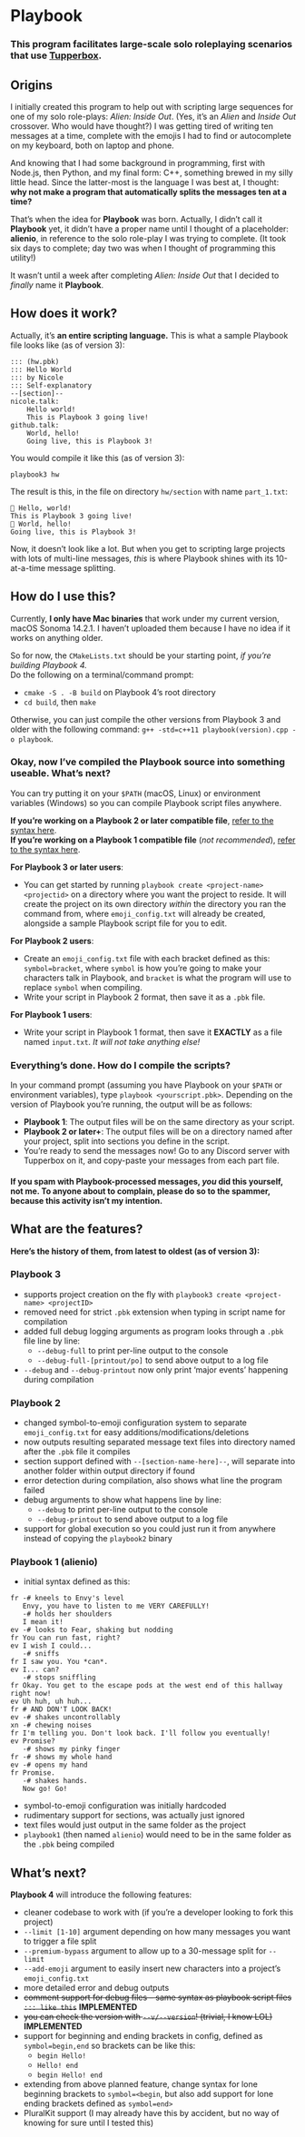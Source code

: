 # Playbook
### This program facilitates large-scale solo roleplaying scenarios that use [Tupperbox](https://tupperbox.app).
## Origins
I initially created this program to help out with scripting large sequences for one of my solo role-plays: *Alien: Inside Out*. (Yes, it’s an *Alien* and *Inside Out* crossover. Who would have thought?) I was getting tired of writing ten messages at a time, complete with the emojis I had to find or autocomplete on my keyboard, both on laptop and phone.

And knowing that I had some background in programming, first with Node.js, then Python, and my final form: C++, something brewed in my silly little head. Since the latter-most is the language I was best at, I thought: **why not make a program that automatically splits the messages ten at a time?**

That’s when the idea for **Playbook** was born. Actually, I didn’t call it **Playbook** yet, it didn’t have a proper name until I thought of a placeholder: **alienio**, in reference to the solo role-play I was trying to complete. (It took six days to complete; day two was when I thought of programming this utility!)

It wasn’t until a week after completing *Alien: Inside Out* that I decided to *finally* name it **Playbook**.

## How does it work?
Actually, it’s **an entire scripting language.** This is what a sample Playbook file looks like (as of version 3):
```
::: (hw.pbk)
::: Hello World
::: by Nicole
::: Self-explanatory
--[section]--
nicole.talk:
    Hello world!
    This is Playbook 3 going live!
github.talk:
    World, hello!
    Going live, this is Playbook 3!
```
You would compile it like this (as of version 3):
```
playbook3 hw
```
The result is this, in the file on directory `hw/section` with name `part_1.txt`:
```
👩 Hello, world!
This is Playbook 3 going live!
🤖 World, hello!
Going live, this is Playbook 3!
```
Now, it doesn’t look like a lot. But when you get to scripting large projects with lots of multi-line messages, *this* is where Playbook shines with its 10-at-a-time message splitting.

## How do I use this?
Currently, **I only have Mac binaries** that work under my current version, macOS Sonoma 14.2.1. I haven’t uploaded them because I have no idea if it works on anything older.

So for now, the `CMakeLists.txt` should be your starting point, *if you’re building Playbook 4.*\
Do the following on a terminal/command prompt:
- `cmake -S . -B build` on Playbook 4’s root directory
- `cd build`, then `make`

Otherwise, you can just compile the other versions from Playbook 3 and older with the following command: `g++ -std=c++11 playbook(version).cpp -o playbook`.

### Okay, now I’ve compiled the Playbook source into something useable. What’s next?
You can try putting it on your `$PATH` (macOS, Linux) or environment variables (Windows) so you can compile Playbook script files anywhere.

**If you’re working on a Playbook 2 or later compatible file**, [refer to the syntax here](https://github.com/elegantlyclandestine/playbook?tab=readme-ov-file#how-does-it-work).\
**If you’re working on a Playbook 1 compatible file** (_not recommended_), [refer to the syntax here](https://github.com/elegantlyclandestine/playbook?tab=readme-ov-file#playbook-1-alienio).

**For Playbook 3 or later users**:
- You can get started by running `playbook create <project-name> <projectid>` on a directory where you want the project to reside. It will create the project on its own directory *within* the directory you ran the command from, where `emoji_config.txt` will already be created, alongside a sample Playbook script file for you to edit.

**For Playbook 2 users**:
- Create an `emoji_config.txt` file with each bracket defined as this: `symbol=bracket`, where `symbol` is how you’re going to make your characters talk in Playbook, and `bracket` is what the program will use to replace `symbol` when compiling.
- Write your script in Playbook 2 format, then save it as a `.pbk` file.

**For Playbook 1 users**:
- Write your script in Playbook 1 format, then save it **EXACTLY** as a file named `input.txt`. *It will not take anything else!*

### Everything’s done. How do I compile the scripts?
In your command prompt (assuming you have Playbook on your `$PATH` or environment variables), type `playbook <yourscript.pbk>`. Depending on the version of Playbook you’re running, the output will be as follows:
  - **Playbook 1**: The output files will be on the same directory as your script.
  - **Playbook 2 or later+**: The output files will be on a directory named after your project, split into sections you define in the script.
- You’re ready to send the messages now! Go to any Discord server with Tupperbox on it, and copy-paste your messages from each part file.
#### If you spam with Playbook-processed messages, *you* did this yourself, not me. To anyone about to complain, please do so to the spammer, because this activity isn’t my intention.

## What are the features?
**Here’s the history of them, from latest to oldest (as of version 3):**
### Playbook 3
- supports project creation on the fly with `playbook3 create <project-name> <projectID>`
- removed need for strict `.pbk` extension when typing in script name for compilation
- added full debug logging arguments as program looks through a `.pbk` file line by line:
  - `--debug-full` to print per-line output to the console
  - `--debug-full-[printout/po]` to send above output to a log file
- `--debug` and `--debug-printout` now only print ‘major events’ happening during compilation

### Playbook 2
- changed symbol-to-emoji configuration system to separate `emoji_config.txt` for easy additions/modifications/deletions
- now outputs resulting separated message text files into directory named after the `.pbk` file it compiles
- section support defined with `--[section-name-here]--`, will separate into another folder within output directory if found
- error detection during compilation, also shows what line the program failed
- debug arguments to show what happens line by line:
  - `--debug` to print per-line output to the console
  - `--debug-printout` to send above output to a log file
- support for global execution so you could just run it from anywhere instead of copying the `playbook2` binary

### Playbook 1 (alienio)
- initial syntax defined as this:
```=== envy escape BEGIN ===
fr -# kneels to Envy's level
   Envy, you have to listen to me VERY CAREFULLY!
   -# holds her shoulders
   I mean it!
ev -# looks to Fear, shaking but nodding
fr You can run fast, right?
ev I wish I could...
   -# sniffs
fr I saw you. You *can*.
ev I... can?
   -# stops sniffling
fr Okay. You get to the escape pods at the west end of this hallway right now!
ev Uh huh, uh huh...
fr # AND DON'T LOOK BACK!
ev -# shakes uncontrollably
xn -# chewing noises
fr I'm telling you. Don't look back. I'll follow you eventually!
ev Promise?
   -# shows my pinky finger
fr -# shows my whole hand
ev -# opens my hand
fr Promise.
   -# shakes hands.
   Now go! Go!
```
- symbol-to-emoji configuration was initially hardcoded
- rudimentary support for sections, was actually just ignored
- text files would just output in the same folder as the project
- `playbook1` (then named `alienio`) would need to be in the same folder as the `.pbk` being compiled

## What’s next?
**Playbook 4** will introduce the following features:
- cleaner codebase to work with (if you’re a developer looking to fork this project)
- `--limit [1-10]` argument depending on how many messages you want to trigger a file split
- `--premium-bypass` argument to allow up to a 30-message split for `--limit`
- `--add-emoji` argument to easily insert new characters into a project’s `emoji_config.txt`
- more detailed error and debug outputs
- ~~comment support for debug files – same syntax as playbook script files `::: like this`~~ **IMPLEMENTED**
- ~~you can check the version with `--v/--version`! (trivial, I know LOL)~~ **IMPLEMENTED**
- support for beginning and ending brackets in config, defined as `symbol=begin,end` so brackets can be like this:
  - `begin Hello!`
  - `Hello! end`
  - `begin Hello! end`
- extending from above planned feature, change syntax for lone beginning brackets to `symbol=<begin`, but also add support for lone ending brackets defined as `symbol=end>`
- PluralKit support (I may already have this by accident, but no way of knowing for sure until I tested this)

